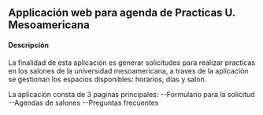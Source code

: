 ## Applicación web para agenda de Practicas U. Mesoamericana

#### Descripción
La finalidad de esta aplicación es generar solicitudes para realizar practicas en los salones de la universidad mesoamericana, a traves de la aplicación se gestionan los espacios disponibles: horarios, días y salon.

La aplicación consta de 3 paginas principales:
--Formulario para la solicitud
--Agendas de salones
--Preguntas frecuentes
